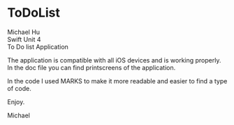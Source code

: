 # ToDoList

Michael Hu   
Swift Unit 4  
To Do list Application  

The application is compatible with all iOS devices and is working properly.  
In the doc file you can find printscreens of the application.  

In the code I used MARKS to make it more readable and easier to find a type of code.

Enjoy.

Michael 
